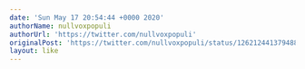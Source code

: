 ```yaml
---
date: 'Sun May 17 20:54:44 +0000 2020'
authorName: nullvoxpopuli
authorUrl: 'https://twitter.com/nullvoxpopuli'
originalPost: 'https://twitter.com/nullvoxpopuli/status/1262124413794881541'
layout: like
---
```

